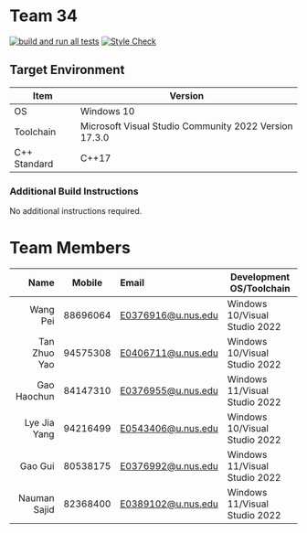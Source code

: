 # Team 34
[![build and run all tests](https://github.com/nus-cs3203/22s1-win-spa-team-34/actions/workflows/build_and_run_all_tests.yml/badge.svg)](https://github.com/nus-cs3203/22s1-win-spa-team-34/actions/workflows/build_and_run_all_tests.yml)
[![Style Check](https://github.com/nus-cs3203/22s1-win-spa-team-34/actions/workflows/cpp_style_check.yml/badge.svg)](https://github.com/nus-cs3203/22s1-win-spa-team-34/actions/workflows/cpp_style_check.yml)

## Target Environment

Item | Version
-|-
OS | Windows 10
Toolchain | Microsoft Visual Studio Community 2022 Version 17.3.0
C++ Standard | C++17

### Additional Build Instructions

No additional instructions required.

# Team Members

Name | Mobile | Email | Development OS/Toolchain
-:|:-:|:-|-|
Wang Pei | 88696064 | E0376916@u.nus.edu | Windows 10/Visual Studio 2022
Tan Zhuo Yao | 94575308 | E0406711@u.nus.edu | Windows 10/Visual Studio 2022
Gao Haochun | 84147310 | E0376955@u.nus.edu | Windows 11/Visual Studio 2022
Lye Jia Yang | 94216499 | E0543406@u.nus.edu | Windows 10/Visual Studio 2022
Gao Gui | 80538175 | E0376992@u.nus.edu | Windows 11/Visual Studio 2022
Nauman Sajid| 82368400 | E0389102@u.nus.edu | Windows 11/Visual Studio 2022
